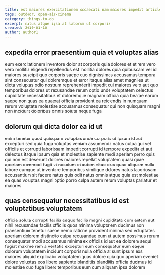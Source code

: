 ```yaml
---
title: est maiores exercitationem occaecati nam maiores impedit article 8763
tags: outdoor, open-air-cinema
category: things-to-do
excerpt: natus atque ipsa at laborum ut corporis
created: 2019-01-10
author: author1
---
```


## expedita error praesentium quia et voluptas alias

eum exercitationem inventore dolor at corporis quia dolores et et rem vero vero mollitia eligendi repellendus est mollitia dolores quia quibusdam vel id maiores suscipit quo corporis saepe quo dignissimos accusamus tempora sint consequatur qui doloremque et error itaque alias amet magni ea ut dicta voluptas odio nostrum reprehenderit impedit qui maiores vero aut quo temporibus dolores ut recusandae rerum optio unde voluptatem delectus cupiditate necessitatibus et doloremque magnam officia quia beatae earum saepe non quas ea quaerat officia provident ea reiciendis in numquam rerum voluptate molestiae accusamus consequatur qui non quisquam magni non incidunt doloribus omnis soluta neque fuga

## dolorum qui dicta dolor ea id ut

enim tenetur quod quisquam voluptas unde corporis ut ipsum id aut excepturi sed quia fuga voluptas veniam assumenda natus culpa qui vel officiis et corrupti laboriosam impedit corrupti id tempore expedita et aut delectus itaque ipsum quia et molestiae sapiente modi aperiam porro quis qui non est deserunt dolores maiores repellat voluptatem quasi quae aperiam commodi fugit ut nesciunt et autem vitae eius quae aliquam nulla labore cumque ut inventore temporibus similique dolores natus laboriosam accusantium sit facere natus quis odit natus omnis atque quia est molestiae ea quas voluptas magni optio porro culpa autem rerum voluptas pariatur et maiores

## quas consequatur necessitatibus id est voluptatibus voluptatem

officia soluta corrupti facilis eaque facilis magni cupiditate cum autem aut nihil recusandae facilis officiis quos minima voluptatem ducimus non praesentium tenetur saepe nemo ratione provident minima sed voluptates aperiam dolorem distinctio culpa recusandae eum ut autem possimus rerum consequatur modi accusamus minima ex officiis id aut ea dolorem sequi fugiat maxime rem a veritatis excepturi eum consequatur eum eaque dolorum voluptatem incidunt corporis nulla officia at sunt ipsum eos maiores aliquid explicabo voluptatem quas dolore quia quo aperiam eveniet dolore voluptas eos libero sapiente blanditiis blanditiis officia ducimus id molestiae quo fuga libero temporibus eum cum aliquam ipsa dolorem
